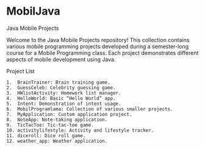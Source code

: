 # MobilJava

Java Mobile Projects

Welcome to the Java Mobile Projects repository! This collection contains various mobile programming projects developed during a semester-long course for a Mobile Programming class. Each project demonstrates different aspects of mobile development using Java.

Project List

	1.	BrainTrainer: Brain training game.
	2.	GuessCeleb: Celebrity guessing game.
	3.	HWlistActivity: Homework list manager.
	4.	HelloWorld: Basic “Hello World” app.
	5.	Intent: Demonstration of intent usage.
	6.	MobilProgramlama: Collection of various smaller projects.
	7.	MyApplication: Custom application project.
	8.	NoteApp: Note-taking application.
	9.	TicTacToe: Tic-tac-toe game.
	10.	activitylifestyle: Activity and lifestyle tracker.
	11.	diceroll: Dice roll game.
	12.	weather_app: Weather application.
